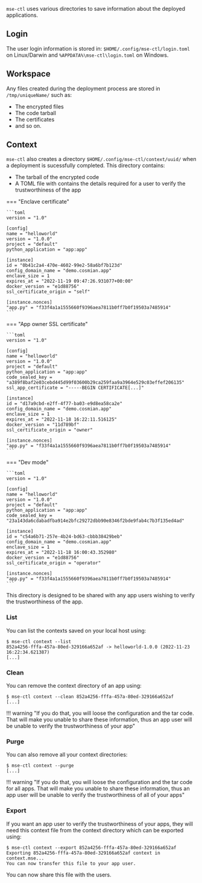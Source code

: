 
`mse-ctl` uses various directories to save information about the deployed applications. 

## Login

The user login information is stored in: `$HOME/.config/mse-ctl/login.toml` on Linux/Darwin and `%APPDATA%\mse-ctl\login.toml` on Windows. 

## Workspace

Any files created during the deployment process are stored in `/tmp/uniqueName/` such as:

- The encrypted files
- The code tarball
- The certificates
- and so on.

## Context

`mse-ctl` also creates a directory `$HOME/.config/mse-ctl/context/uuid/` when a deployment is sucessfully completed. This directory contains:

- The tarball of the encrypted code
- A TOML file with contains the details required for a user to verify the trustworthiness of the app


=== "Enclave certificate"

    ```toml
    version = "1.0"

    [config]
    name = "helloworld"
    version = "1.0.0"
    project = "default"
    python_application = "app:app"

    [instance]
    id = "0b41c2a4-470e-4602-99e2-58a6bf7b123d"
    config_domain_name = "demo.cosmian.app"
    enclave_size = 1
    expires_at = "2022-11-19 09:47:26.931077+00:00"
    docker_version = "e1d88756"
    ssl_certificate_origin = "self"

    [instance.nonces]
    "app.py" = "f33f4a1a1555660f9396aea7811b0ff7b0f19503a7485914"
    ```

=== "App owner SSL certificate"

    ```toml
    version = "1.0"

    [config]
    name = "helloworld"
    version = "1.0.0"
    project = "default"
    python_application = "app:app"
    code_sealed_key = "a389f8baf2e03cebd445d99f03600b29ca259faa9a3964e529c03effef206135"
    ssl_app_certificate = "-----BEGIN CERTIFICATE[...]"

    [instance]
    id = "d17a9cbd-e2ff-4f77-ba03-e9d8ea58ca2e"
    config_domain_name = "demo.cosmian.app"
    enclave_size = 1
    expires_at = "2022-11-18 16:22:11.516125"
    docker_version = "11d789bf"
    ssl_certificate_origin = "owner"

    [instance.nonces]
    "app.py" = "f33f4a1a1555660f9396aea7811b0ff7b0f19503a7485914"
    ```

=== "Dev mode"

    ```toml
    version = "1.0"

    [config]
    name = "helloworld"
    version = "1.0.0"
    project = "default"
    python_application = "app:app"
    code_sealed_key = "23a143da6cdabadfba914e2bfc29272dbb90e8346f2bde9fab4c7b3f135ed4ad"

    [instance]
    id = "c54a6b71-257e-4b24-bd63-cbbb38429beb"
    config_domain_name = "demo.cosmian.app"
    enclave_size = 1
    expires_at = "2022-11-18 16:00:43.352980"
    docker_version = "e1d88756"
    ssl_certificate_origin = "operator"

    [instance.nonces]
    "app.py" = "f33f4a1a1555660f9396aea7811b0ff7b0f19503a7485914"
    ```

This directory is designed to be shared with any app users wishing to verify the trustworthiness of the app. 

### List

You can list the contexts saved on your local host using:

```console
$ mse-ctl context --list
852a4256-fffa-457a-80ed-329166a652af -> helloworld-1.0.0 (2022-11-23 16:22:34.621387)
[...]
```

### Clean

You can remove the context directory of an app using:

```console
$ mse-ctl context --clean 852a4256-fffa-457a-80ed-329166a652af 
[...]
```

!!! warning "If you do that, you will loose the configuration and the tar code. That will make you unable to share these information, thus an app user will be unable to verify the trustworthiness of your app"


### Purge

You can also remove all your context directories:

```console
$ mse-ctl context --purge
[...]
```

!!! warning "If you do that, you will loose the configuration and the tar code for all apps. That will make you unable to share these information, thus an app user will be unable to verify the trustworthiness of all of your apps"


### Export

If you want an app user to verify the trustworthiness of your apps, they will need this context file from the context directory which can be exported using:

```console
$ mse-ctl context --export 852a4256-fffa-457a-80ed-329166a652af
Exporting 852a4256-fffa-457a-80ed-329166a652af context in context.mse...
You can now transfer this file to your app user.
```

You can now share this file with the users.
